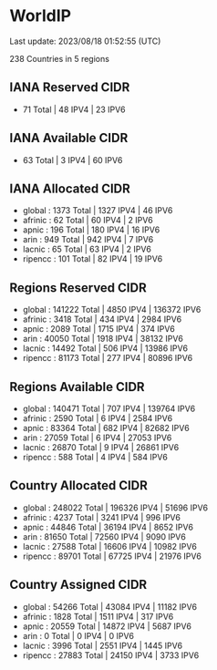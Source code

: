 # WorldIP

Last update: 2023/08/18 01:52:55 (UTC)

238 Countries in 5 regions

## IANA Reserved CIDR

- 71 Total | 48 IPV4 | 23 IPV6

## IANA Available CIDR

- 63 Total | 3 IPV4 | 60 IPV6

## IANA Allocated CIDR

- global : 1373 Total | 1327 IPV4 | 46 IPV6
- afrinic : 62 Total | 60 IPV4 | 2 IPV6
- apnic : 196 Total | 180 IPV4 | 16 IPV6
- arin : 949 Total | 942 IPV4 | 7 IPV6
- lacnic : 65 Total | 63 IPV4 | 2 IPV6
- ripencc : 101 Total | 82 IPV4 | 19 IPV6

## Regions Reserved CIDR

- global : 141222 Total | 4850 IPV4 | 136372 IPV6
- afrinic : 3418 Total | 434 IPV4 | 2984 IPV6
- apnic : 2089 Total | 1715 IPV4 | 374 IPV6
- arin : 40050 Total | 1918 IPV4 | 38132 IPV6
- lacnic : 14492 Total | 506 IPV4 | 13986 IPV6
- ripencc : 81173 Total | 277 IPV4 | 80896 IPV6

## Regions Available CIDR

- global : 140471 Total | 707 IPV4 | 139764 IPV6
- afrinic : 2590 Total | 6 IPV4 | 2584 IPV6
- apnic : 83364 Total | 682 IPV4 | 82682 IPV6
- arin : 27059 Total | 6 IPV4 | 27053 IPV6
- lacnic : 26870 Total | 9 IPV4 | 26861 IPV6
- ripencc : 588 Total | 4 IPV4 | 584 IPV6

## Country Allocated CIDR

- global : 248022 Total | 196326 IPV4 | 51696 IPV6
- afrinic : 4237 Total | 3241 IPV4 | 996 IPV6
- apnic : 44846 Total | 36194 IPV4 | 8652 IPV6
- arin : 81650 Total | 72560 IPV4 | 9090 IPV6
- lacnic : 27588 Total | 16606 IPV4 | 10982 IPV6
- ripencc : 89701 Total | 67725 IPV4 | 21976 IPV6

## Country Assigned CIDR

- global : 54266 Total | 43084 IPV4 | 11182 IPV6
- afrinic : 1828 Total | 1511 IPV4 | 317 IPV6
- apnic : 20559 Total | 14872 IPV4 | 5687 IPV6
- arin : 0 Total | 0 IPV4 | 0 IPV6
- lacnic : 3996 Total | 2551 IPV4 | 1445 IPV6
- ripencc : 27883 Total | 24150 IPV4 | 3733 IPV6
